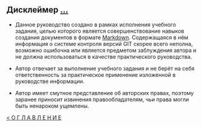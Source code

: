 ## Дисклеймер [...](https://ru.wikipedia.org/wiki/%D0%94%D0%B8%D1%81%D0%BA%D0%BB%D0%B5%D0%B9%D0%BC%D0%B5%D1%80)

- Данное руководство создано в рамках исполнения учебного задания, целью которого является совершенствование навыков создания документов в формате [Markdown](https://ru.wikipedia.org/wiki/Markdown). Содержащаяся в нём информация о системе контроля версий GIT скорее всего неполна, возможно ошибочна или является предметом заблуждения автора и не должна использоваться в качестве практического руководства.  

- Автор отвечает за выполнение учебного задания и не берёт на себя ответственность за практическое применение изложенной в руководстве информации.

- Автор имеет смутное представление об авторских правах, поэтому заранее приносит извинения правообладателям, чьи права могли быть ненароком ущемлены.


[< О Г Л А В Л Е Н И Е](../README.md)

